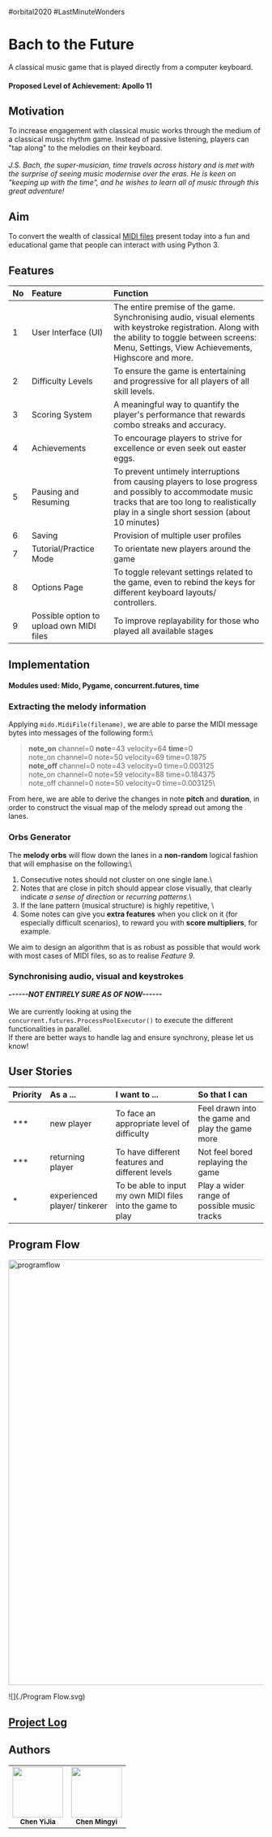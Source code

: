 #orbital2020 #LastMinuteWonders
# Bach to the Future
A classical music game that is played directly from a computer keyboard.

#### Proposed Level of Achievement: Apollo 11

## Motivation
To increase engagement with classical music works through the medium of a classical music rhythm game. Instead of passive listening, players can "tap along" to the melodies on their keyboard.\
\
*J.S. Bach, the super-musician, time travels across history and is met with the surprise of seeing music modernise over the eras. He is keen on "keeping up with the time", and he wishes to learn all of music through this great adventure!*

## Aim
To convert the wealth of classical [MIDI files](https://en.scratch-wiki.info/wiki/MIDI_Notes) present today into a fun and educational game that people can interact with using Python 3.

## Features

| No | Feature | Function |
|:--|:--|:--|
| 1 | User Interface (UI) | The entire premise of the game. Synchronising audio, visual elements with keystroke registration. Along with the ability to toggle between screens: Menu, Settings, View Achievements, Highscore and more.|
| 2 | Difficulty Levels | To ensure the game is entertaining and progressive for all players of all skill levels. |
| 3 | Scoring System | A meaningful way to quantify the player's performance that rewards combo streaks and accuracy. |
| 4 | Achievements | To encourage players to strive for excellence or even seek out easter eggs. |
| 5 | Pausing and Resuming | To prevent untimely interruptions from causing players to lose progress and possibly to accommodate music tracks that are too long to realistically play in a single short session (about 10 minutes) |
| 6 | Saving | Provision of multiple user profiles |
| 7 | Tutorial/Practice Mode | To orientate new players around the game |
| 8 | Options Page | To toggle relevant settings related to the game, even to rebind the keys for different keyboard layouts/ controllers. |
| 9 | Possible option to upload own MIDI files | To improve replayability for those who played all available stages |

## Implementation
#### Modules used: Mido, Pygame, concurrent.futures, time
### Extracting the melody information
Applying `mido.MidiFile(filename)`, we are able to parse the MIDI message bytes into messages of the following form:\

> **note_on** channel=0 **note**=43 velocity=64 **time**=0\
> note_on channel=0 note=50 velocity=69 time=0.1875\
> **note_off** channel=0 note=43 velocity=0 time=0.003125\
> note_on channel=0 note=59 velocity=88 time=0.184375\
> note_off channel=0 note=50 velocity=0 time=0.003125\

From here, we are able to derive the changes in note **pitch** and **duration**, in order to construct the visual map of the melody spread out among the lanes.

### Orbs Generator
The **melody orbs** will flow down the lanes in a **non-random** logical fashion that will emphasise on the following:\
1. Consecutive notes should not cluster on one single lane.\
2. Notes that are close in pitch should appear close visually, that clearly indicate *a sense of direction* or *recurring patterns*.\
3. If the lane pattern (musical structure) is highly repetitive, <insert bonus feature here>\
4. Some notes can give you **extra features** when you click on it (for especially difficult scenarios), to reward you with **score multipliers**, for example.

We aim to design an algorithm that is as robust as possible that would work with most cases of MIDI files, so as to realise *Feature 9*.

### Synchronising audio, visual and keystrokes
***------NOT ENTIRELY SURE AS OF NOW------***\
\
We are currently looking at using the `concurrent.futures.ProcessPoolExecutor()` to execute the different functionalities in parallel.\
If there are better ways to handle lag and ensure synchrony, please let us know!

## User Stories

| Priority | As a ... | I want to ... | So that I can |
|:--|:--|:--|:--|
| *** | new player | To face an appropriate level of difficulty | Feel drawn into the game and play the game more |
| *** | returning player | To have different features and different levels | Not feel bored replaying the game |
| * | experienced player/ tinkerer | To be able to input my own MIDI files into the game to play | Play a wider range of possible music tracks |

## Program Flow
<img width="838" alt="programflow" src="https://user-images.githubusercontent.com/65040076/83293191-fe27e480-a21d-11ea-8e67-398cc8cc2b75.png">

![](./Program Flow.svg)

## [Project Log](https://docs.google.com/spreadsheets/d/1cvhibKC6C2piTqb6wom9Ge8BIiDPPLDGw0afi3QZ9Ro/edit?usp=sharing)

## Authors
<table>
  <tr>
    <td align="center"><img src="https://avatars.githubusercontent.com/chence08" width="100px;" alt=""/><br /><sub><b>Chen YiJia</b></sub><br /></td>
    <td align="center"><img src="https://avatars.githubusercontent.com/mingyi456" width="100px;" alt=""/><br /><sub><b>Chen Mingyi</b></sub><br /></td>
  </tr>
<table>

